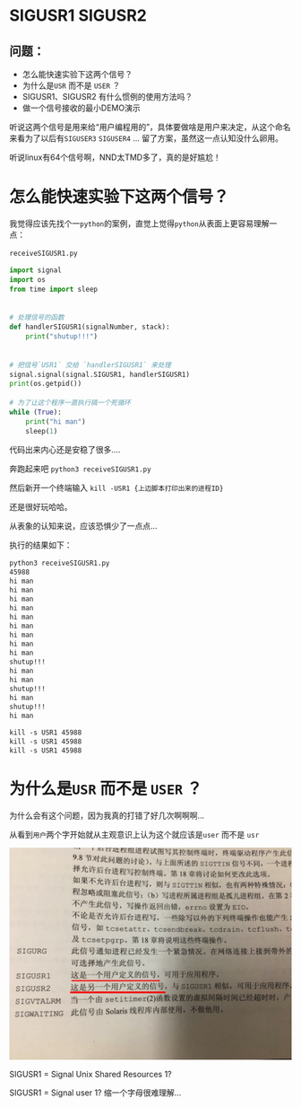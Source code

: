 SIGUSR1 SIGUSR2
================

## 问题：

* 怎么能快速实验下这两个信号？
* 为什么是`USR` 而不是 `USER` ？
* SIGUSR1、SIGUSR2 有什么惯例的使用方法吗？
* 做一个信号接收的最小DEMO演示

听说这两个信号是用来给“用户编程用的”，具体要做啥是用户来决定，从这个命名来看为了以后有`SIGUSER3` `SIGUSER4` ... 留了方案，虽然这一点认知没什么卵用。

听说linux有64个信号啊，NND太TMD多了，真的是好尴尬！


# 怎么能快速实验下这两个信号？



我觉得应该先找个一`python`的案例，直觉上觉得`python`从表面上更容易理解一点：

`receiveSIGUSR1.py`

```python 
import signal
import os
from time import sleep


# 处理信号的函数
def handlerSIGUSR1(signalNumber, stack):
    print("shutup!!!")


# 把信号`USR1` 交给 `handlerSIGUSR1` 来处理
signal.signal(signal.SIGUSR1, handlerSIGUSR1)
print(os.getpid())

# 为了让这个程序一直执行搞一个死循环
while (True):
    print("hi man")
    sleep(1)

```

代码出来内心还是安稳了很多....

奔跑起来吧 `python3 receiveSIGUSR1.py`

然后新开一个终端输入 `kill -USR1 {上边脚本打印出来的进程ID}`

还是很好玩哈哈。

从表象的认知来说，应该恐惧少了一点点...

执行的结果如下：

```
python3 receiveSIGUSR1.py
45988
hi man
hi man
hi man
hi man
hi man
hi man
hi man
hi man
hi man
shutup!!!
hi man
hi man
shutup!!!
hi man
shutup!!!
hi man
```

```
kill -s USR1 45988
kill -s USR1 45988
kill -s USR1 45988
```

# 为什么是`USR` 而不是 `USER` ？

为什么会有这个问题，因为我真的打错了好几次啊啊啊...

从看到`用户`两个字开始就从主观意识上认为这个就应该是`user` 而不是 `usr`

![why usr?](./images/SIGUSR1-why-not-user.jpg)

SIGUSR1 = Signal Unix Shared Resources 1?

SIGUSR1 = Signal user 1? 缩一个字母很难理解...


